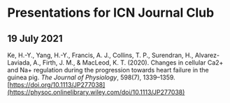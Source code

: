 # Presentations for ICN Journal Club

## 19 July 2021
Ke, H.-Y., Yang, H.-Y., Francis, A. J., Collins, T. P., Surendran, H., Alvarez-Laviada, A., Firth, J. M., &amp; MacLeod, K. T. (2020). Changes in cellular Ca2+ and Na+ regulation during the progression towards heart failure in the guinea pig. *The Journal of Physiology*, 598(7), 1339–1359. [https://doi.org/10.1113/JP277038](https://physoc.onlinelibrary.wiley.com/doi/10.1113/JP277038)
